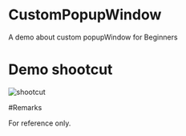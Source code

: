 # CustomPopupWindow

A demo about custom popupWindow for Beginners

# Demo shootcut

 
![shootcut](https://github.com/swallowwyg/CustomPopupWindow/shootcut.png)


#Remarks

For reference only.